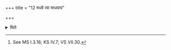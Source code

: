 +++
title = "12 मधवे त्वा माधवाय"

+++

<details><summary>थिते</summary>

12. In the opinion of some ritualists (they take the Soma) (with the formulae beginning with) madhave tva mādhavāya tvā.[^1]   

[^1]: See MS I.3.16; KS IV.7; VS VII.30.  
</details>
